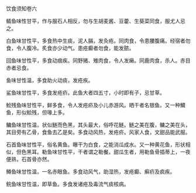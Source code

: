 饮食须知卷六

鲭鱼味性甘平，作与服石人相反，勿与生胡麦酱、豆藿、生葵菜同食，服尤人忌之。

白鱼味甘性平，多食热中生痰，泥人膈，发灸疮。同肉食，令患腰腹痛。经宿者勿食，令人腹冷。炙食亦少动气。患疮癫者勿食，能发脓。

回鱼味甘性平，多食动痼疾。同野猪、雉肉食，令人发癞。同鹿肉食，杀人。赤目赤者忌食。

鱼味甘性温，多食助火动痰，发疮疾。

鲨鱼味甘性平，多食发疮疥。此鱼大者四五寸，小时即有子，忌甘草。

鲙残鱼味甘性平，鲜多食，令人发疮疥及小儿赤游风。晒干者名银鱼。又一种鱵鱼，形似鲙残，但喙上多。

鳙鱼味甘性温，状似鲢而色黑，其头最大，俗呼花鲢。鲢之美在腹，鳙之美在头，其目旁有乙骨，食鱼去乙是矣。多食动风热，发疮疥。风家人食，文甜品能武服。

石首鱼味甘性平，俗名黄鱼。曝干为白食，之能消瓜成水。又一种黄花鱼，形状相似，但色黑耳。勒鱼味甘性平，干者谓之勒餐。甜瓜生者，用勒鱼骨插蒂上，一夜便熟，石首骨亦然。

鳟鱼味甘性温，一名赤眼鱼。多食动风气，助湿热，发疮癫、癣疥及疯疾。

鲩鱼味甘性温，即草鱼。多食发诸疮及毒流气痰核病。